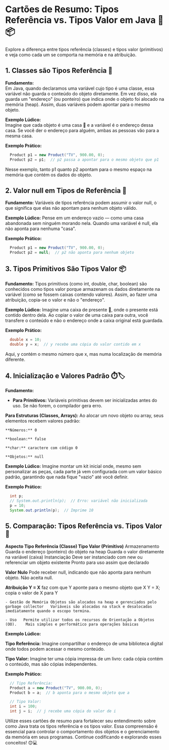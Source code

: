 # Cartões de Resumo: Tipos Referência vs. Tipos Valor em Java 🧠📦

  Explore a diferença entre tipos referência (classes) e tipos valor (primitivos) e veja como cada um se comporta na memória e na atribuição.


## 1. Classes são Tipos Referência 🔄

  **Fundamento:**  
  Em Java, quando declaramos uma variável cujo tipo é uma classe, essa variável não guarda o conteúdo do objeto diretamente. Em vez disso, ela guarda um "endereço" (ou ponteiro) que indica onde o objeto foi alocado na memória (heap). Assim, duas variáveis podem apontar para o mesmo objeto.

  **Exemplo Lúdico:**  
  Imagine que cada objeto é uma casa 🏡 e a variável é o endereço dessa casa. Se você der o endereço para alguém, ambas as pessoas vão para a mesma casa.

  **Exemplo Prático:**
  ```java
    Product p1 = new Product("TV", 900.00, 0);
    Product p2 = p1;  // p2 passa a apontar para o mesmo objeto que p1
  ```

Nesse exemplo, tanto p1 quanto p2 apontam para o mesmo espaço na memória que contém os dados do objeto.


## 2. Valor null em Tipos de Referência 🚫
  **Fundamento:** Variáveis de tipos referência podem assumir o valor null, o que significa que elas não apontam para nenhum objeto válido.

  **Exemplo Lúdico:** Pense em um endereço vazio — como uma casa abandonada sem ninguém morando nela. Quando uma variável é null, ela não aponta para nenhuma "casa".

  **Exemplo Prático:**
  ```java
    Product p1 = new Product("TV", 900.00, 0);
    Product p2 = null;  // p2 não aponta para nenhum objeto
  ```

## 3. Tipos Primitivos São Tipos Valor 📦
  **Fundamento:** Tipos primitivos (como int, double, char, boolean) são conhecidos como tipos valor porque armazenam os dados diretamente na variável (como se fossem caixas contendo valores). Assim, ao fazer uma atribuição, copia-se o valor e não o "endereço".

  **Exemplo Lúdico:** Imagine uma caixa de presente 🎁, onde o presente está contido dentro dela. Ao copiar o valor de uma caixa para outra, você transfere o conteúdo e não o endereço onde a caixa original está guardada.

  **Exemplo Prático:**
  ```java
    double x = 10;
    double y = x;  // y recebe uma cópia do valor contido em x
  ```

  Aqui, y contém o mesmo número que x, mas numa localização de memória diferente.


## 4. Inicialização e Valores Padrão ⏱️🏷️
  **Fundamento:**

  - **Para Primitivos:** Variáveis primitivas devem ser inicializadas antes do uso. Se não forem, o compilador gera erro.

  **Para Estruturas (Classes, Arrays):** Ao alocar um novo objeto ou array, seus elementos recebem valores padrão:

    **Números:** 0

    **boolean:** false

    **char:** caractere com código 0

    **Objetos:** null

  **Exemplo Lúdico:** Imagine montar um kit inicial onde, mesmo sem personalizar as peças, cada parte já vem configurada com um valor básico padrão, garantindo que nada fique "vazio" até você definir.

  **Exemplo Prático:**
  ```java
    int p;
    // System.out.println(p);  // Erro: variável não inicializada
    p = 10;
    System.out.println(p);  // Imprime 10
  ```


## 5. Comparação: Tipos Referência vs. Tipos Valor 🔀
  **Aspecto	Tipo Referência (Classe)	Tipo Valor (Primitivo)**
  Armazenamento	Guarda o endereço (ponteiro) do objeto na heap	Guarda o valor diretamente na variável (caixa)
  Instanciação	Deve ser instanciado com new ou referenciar um objeto existente	Pronto para uso assim que declarado
  
  **Valor Nulo** Pode receber null, indicando que não aponta para nenhum objeto. Não aceita null.

  **Atribuição	Y = X** faz com que Y aponte para o mesmo objeto que X	Y = X; copia o valor de X para Y
    
    - Gestão de Memória	Objetos são alocados na heap e gerenciados pelo garbage collector	Variáveis são alocadas na stack e desalocadas imediatamente quando o escopo termina.
  
    - Uso	Permite utilizar todos os recursos de Orientação a Objetos (OO).	Mais simples e performático para operações básicas

  **Exemplo Lúdico:**

  **Tipo Referência:** Imagine compartilhar o endereço de uma biblioteca digital onde todos podem acessar o mesmo conteúdo.

  **Tipo Valor:** Imagine ter uma cópia impressa de um livro: cada cópia contém o conteúdo, mas são cópias independentes.

  **Exemplo Prático:**
  ```java
    // Tipo Referência:
    Product a = new Product("TV", 900.00, 0);
    Product b = a;  // b aponta para o mesmo objeto que a

    // Tipo Valor:
    int i = 100;
    int j = i;  // j recebe uma cópia do valor de i
  ```

Utilize esses cartões de resumo para fortalecer seu entendimento sobre como Java trata os tipos referência e os tipos valor. Essa compreensão é essencial para controlar o comportamento dos objetos e o gerenciamento da memória em seus programas. Continue codificando e explorando esses conceitos! 😊💻
